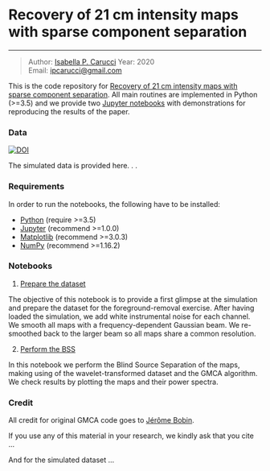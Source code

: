 # Recovery of 21 cm intensity maps with sparse component separation
---

> Author: [Isabella P. Carucci](http://orcid.org/0000-0001-5287-0065)
> Year: 2020  
> Email: [ipcarucci@gmail.com](mailto:ipcarucci@gmail.com)

This is the code repository for <a href="https://arxiv.org/abs/2006.05996" target_="blanck">Recovery of 21 cm intensity maps with sparse component separation</a>. 
All main routines are implemented in Python (>=3.5) and we provide two <a href="https://jupyter-notebook.readthedocs.io/en/stable/" target_="blanck">Jupyter notebooks</a> with demonstrations for reproducing the results of the paper.

### Data

[![DOI](https://zenodo.org/badge/DOI/10.5281/zenodo.3991818.svg)](https://doi.org/10.5281/zenodo.3991818)

The simulated data is provided here. . . 

### Requirements

In order to run the notebooks, the following have to be installed:

* <a href="https://www.python.org/" target_="blank">Python</a> (require >=3.5)
* <a href="http://jupyter.org/" target_="blank">Jupyter</a> (recommend >=1.0.0)
* <a href="https://matplotlib.org/" target_="blank">Matplotlib</a> (recommend >=3.0.3)
* <a href="http://www.numpy.org/" target_="blank">NumPy</a> (recommend >=1.16.2)

### Notebooks

1. [Prepare the dataset](./tut_1_preparation.ipynb)

The objective of this notebook is to provide a first glimpse at the simulation and prepare the dataset for the foreground-removal exercise. After having loaded the simulation, we add white instrumental noise for each channel. We smooth all maps with a frequency-dependent Gaussian beam. We re-smoothed back to the larger beam so all maps share a common resolution.

2. [Perform the BSS](./tut_2_perform_GMCA.ipynb)

In this notebook we perform the Blind Source Separation of the maps, making using of the wavelet-transformed dataset and the GMCA algorithm. We check results by plotting the maps and their power spectra.


### Credit

All credit for original GMCA code goes to [Jérôme Bobin](http://jbobin.cosmostat.org).

If you use any of this material in your research, we kindly ask that you cite ...

And for the simulated dataset ... 
